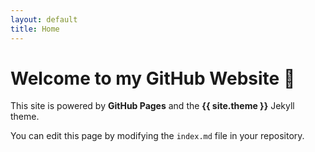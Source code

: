 ```yaml
---
layout: default
title: Home
---
```


# Welcome to my GitHub Website 👋

This site is powered by **GitHub Pages** and the **{{ site.theme }}** Jekyll theme.

You can edit this page by modifying the `index.md` file in your repository.
